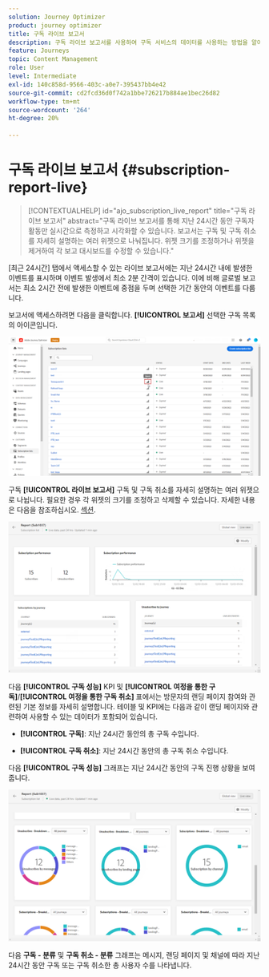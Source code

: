 ```yaml
---
solution: Journey Optimizer
product: journey optimizer
title: 구독 라이브 보고서
description: 구독 라이브 보고서를 사용하여 구독 서비스의 데이터를 사용하는 방법을 알아봅니다
feature: Journeys
topic: Content Management
role: User
level: Intermediate
exl-id: 140c858d-9566-403c-a0e7-395437bb4e42
source-git-commit: cd2fcd36d0f742a1bbe726217b884ae1bec26d82
workflow-type: tm+mt
source-wordcount: '264'
ht-degree: 20%

---
```


# 구독 라이브 보고서 {#subscription-report-live}

>[!CONTEXTUALHELP]
>id="ajo_subscription_live_report"
>title="구독 라이브 보고서"
>abstract="구독 라이브 보고서를 통해 지난 24시간 동안 구독자 활동만 실시간으로 측정하고 시각화할 수 있습니다. 보고서는 구독 및 구독 취소를 자세히 설명하는 여러 위젯으로 나눠집니다. 위젯 크기를 조정하거나 위젯을 제거하여 각 보고 대시보드를 수정할 수 있습니다."

[최근 24시간] 탭에서 액세스할 수 있는 라이브 보고서에는 지난 24시간 내에 발생한 이벤트를 표시하며 이벤트 발생에서 최소 2분 간격이 있습니다. 이에 비해 글로벌 보고서는 최소 2시간 전에 발생한 이벤트에 중점을 두며 선택한 기간 동안의 이벤트를 다룹니다.

보고서에 액세스하려면 다음을 클릭합니다. **[!UICONTROL 보고서]** 선택한 구독 목록의 아이콘입니다.

![](assets/subscription_report_7.png)

구독 **[!UICONTROL 라이브 보고서]** 구독 및 구독 취소를 자세히 설명하는 여러 위젯으로 나뉩니다. 필요한 경우 각 위젯의 크기를 조정하고 삭제할 수 있습니다. 자세한 내용은 다음을 참조하십시오. [섹션](live-report.md).

![](assets/subscription_report_3.png)

다음 **[!UICONTROL 구독 성능]** KPI 및 **[!UICONTROL 여정을 통한 구독]**/**[!UICONTROL 여정을 통한 구독 취소]** 표에서는 방문자의 랜딩 페이지 참여와 관련된 기본 정보를 자세히 설명합니다. 테이블 및 KPI에는 다음과 같이 랜딩 페이지와 관련하여 사용할 수 있는 데이터가 포함되어 있습니다.

* **[!UICONTROL 구독]**: 지난 24시간 동안의 총 구독 수입니다.

* **[!UICONTROL 구독 취소]**: 지난 24시간 동안의 총 구독 취소 수입니다.

다음 **[!UICONTROL 구독 성능]** 그래프는 지난 24시간 동안의 구독 진행 상황을 보여 줍니다.

![](assets/subscription_report_4.png)

다음 **구독 - 분류** 및 **구독 취소 - 분류** 그래프는 메시지, 랜딩 페이지 및 채널에 따라 지난 24시간 동안 구독 또는 구독 취소한 총 사용자 수를 나타냅니다.
